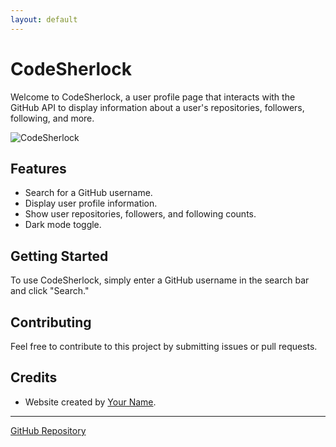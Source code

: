 ```yaml
---
layout: default
---
```


# CodeSherlock

Welcome to CodeSherlock, a user profile page that interacts with the GitHub API to display information about a user's repositories, followers, following, and more.

![CodeSherlock](./Images/your-image-file.jpg)

## Features

- Search for a GitHub username.
- Display user profile information.
- Show user repositories, followers, and following counts.
- Dark mode toggle.

## Getting Started

To use CodeSherlock, simply enter a GitHub username in the search bar and click "Search."

## Contributing

Feel free to contribute to this project by submitting issues or pull requests.

## Credits

- Website created by [Your Name](https://github.com/your-github-username).

---

[GitHub Repository](https://github.com/your-github-username/your-repo-name)
